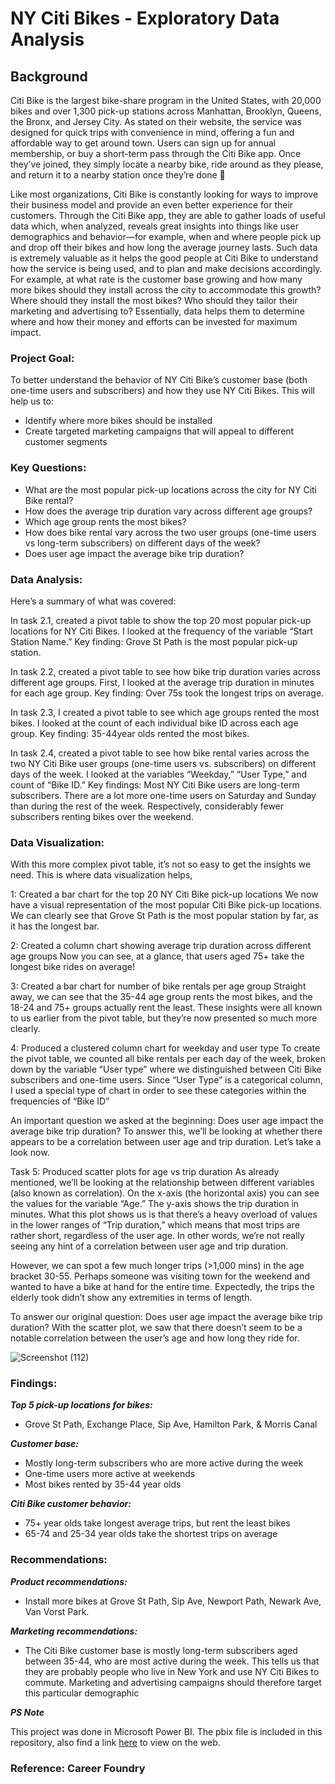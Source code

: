 # NY Citi Bikes - Exploratory Data Analysis

## Background
Citi Bike is the largest bike-share program in the United States, with 20,000 bikes and over 1,300 pick-up stations across Manhattan, Brooklyn, Queens, the Bronx, and Jersey City. As stated on their website, the service was designed for quick trips with convenience in mind, offering a fun and affordable way to get around town. Users can sign up for annual membership, or buy a short-term pass through the Citi Bike app. Once they’ve joined, they simply locate a nearby bike, ride around as they please, and return it to a nearby station once they’re done 🚴

Like most organizations, Citi Bike is constantly looking for ways to improve their business model and provide an even better experience for their customers. Through the Citi Bike app, they are able to gather loads of useful data which, when analyzed, reveals great insights into things like user demographics and behavior—for example, when and where people pick up and drop off their bikes and how long the average journey lasts. Such data is extremely valuable as it helps the good people at Citi Bike to understand how the service is being used, and to plan and make decisions accordingly. For example, at what rate is the customer base growing and how many more bikes should they install across the city to accommodate this growth? Where should they install the most bikes? Who should they tailor their marketing and advertising to? Essentially, data helps them to determine where and how their money and efforts can be invested for maximum impact.

### Project Goal:
To better understand the behavior of NY Citi Bike’s customer base (both one-time users and subscribers) and how they use NY Citi Bikes. This will help us to:
- Identify where more bikes should be installed
- Create targeted marketing campaigns that will appeal to different customer segments

### Key Questions:
- What are the most popular pick-up locations across the city for NY Citi Bike rental?
- How does the average trip duration vary across different age groups?
- Which age group rents the most bikes?
- How does bike rental vary across the two user groups (one-time users vs long-term subscribers) on different days of the week?
- Does user age impact the average bike trip duration?

### Data Analysis:
Here’s a summary of what was covered:

In task 2.1, created a pivot table to show the top 20 most popular pick-up locations for NY Citi Bikes. I looked at the frequency of the variable “Start Station Name.” Key finding: Grove St Path is the most popular pick-up station.

In task 2.2, created a pivot table to see how bike trip duration varies across different age groups. First, I looked at the average trip duration in minutes for each age group. Key finding: Over 75s took the longest trips on average. 

In task 2.3, I created a pivot table to see which age groups rented the most bikes. I looked at the count of each individual bike ID across each age group. Key finding: 35-44year olds rented the most bikes.

In task 2.4, created a pivot table to see how bike rental varies across the two NY Citi Bike user groups (one-time users vs. subscribers) on different days of the week. I looked at the variables “Weekday,” “User Type,” and count of “Bike ID.” Key findings: Most NY Citi Bike users are long-term subscribers. There are a lot more one-time users on Saturday and Sunday than during the rest of the week. Respectively, considerably fewer subscribers renting bikes over the weekend.

### Data Visualization:

With this more complex pivot table, it’s not so easy to get the insights we need. This is where data visualization helps,

1: Created a bar chart for the top 20 NY Citi Bike pick-up locations
We now have a visual representation of the most popular Citi Bike pick-up locations. We can clearly see that Grove St Path is the most popular station by far, as it has the longest bar.

2: Created a column chart showing average trip duration across different age groups
Now you can see, at a glance, that users aged 75+ take the longest bike rides on average!

3: Created a bar chart for number of bike rentals per age group
Straight away, we can see that the 35-44 age group rents the most bikes, and the 18-24 and 75+ groups actually rent the least. These insights were all known to us earlier from the pivot table, but they’re now presented so much more clearly. 

4: Produced a clustered column chart for weekday and user type
To create the pivot table, we counted all bike rentals per each day of the week, broken down by the variable “User type” where we distinguished between Citi Bike subscribers and one-time users. Since “User Type” is a categorical column, I used a special type of chart in order to see these categories within the frequencies of “Bike ID” 

An important question we asked at the beginning: Does user age impact the average bike trip duration? To answer this, we’ll be looking at whether there appears to be a correlation between user age and trip duration. Let’s take a look now.

Task 5: Produced scatter plots for age vs trip duration
As already mentioned, we’ll be looking at the relationship between different variables (also known as correlation).
On the x-axis (the horizontal axis) you can see the values for the variable “Age.” The y-axis shows the trip duration in minutes. What this plot shows us is that there’s a heavy overload of values in the lower ranges of “Trip duration,” which means that most trips are rather short, regardless of the user age. In other words, we’re not really seeing any hint of a correlation between user age and trip duration.

However, we can spot a few much longer trips (>1,000 mins) in the age bracket 30-55. Perhaps someone was visiting town for the weekend and wanted to have a bike at hand for the entire time. Expectedly, the trips the elderly took didn’t show any extremities in terms of length.

To answer our original question: Does user age impact the average bike trip duration? With the scatter plot, we saw that there doesn’t seem to be a notable correlation between the user’s age and how long they ride for.


![Screenshot (112)](https://github.com/osby44/NYCitiBikes/assets/141450625/a1096dc8-2d5b-4ef6-a7a2-74175d333358)

### Findings:

***Top 5 pick-up locations for bikes:*** 
- Grove St Path, Exchange Place, Sip Ave, Hamilton Park, & Morris Canal
  
***Customer base:***
- Mostly long-term subscribers who are more active during the week
- One-time users more active at weekends
- Most bikes rented by 35-44 year olds
  
***Citi Bike customer behavior:***
- 75+ year olds take longest average trips, but rent the least bikes 
- 65-74 and 25-34 year olds take the shortest trips on average

### Recommendations:

***Product recommendations:***

- Install more bikes at Grove St Path, Sip Ave, Newport Path, Newark Ave, Van Vorst Park. 

***Marketing recommendations:***

- The Citi Bike customer base is mostly long-term subscribers aged between 35-44, who are most active during the week. This tells us that they are probably people who live in New York and use NY Citi Bikes to commute. Marketing and advertising campaigns should therefore target this particular demographic

***PS Note***

This project was done in Microsoft Power BI. The pbix file is included in this repository, also find a link [here](https://app.powerbi.com/links/Pdk06TcKZ7?ctid=3922f60b-e8a2-4862-9142-e8910c694245&pbi_source=linkShare) to view on the web.



### Reference: Career Foundry
